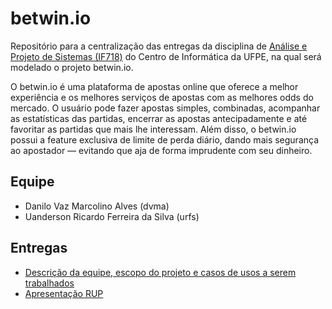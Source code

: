 # betwin.io
Repositório para a centralização das entregas da disciplina de [Análise e Projeto de Sistemas (IF718)](https://sites.google.com/a/cin.ufpe.br/if718/home?authuser=0) do Centro de Informática da UFPE, na qual será modelado o projeto betwin.io.

O betwin.io é uma plataforma de apostas online que oferece a melhor experiência e os melhores serviços de apostas com as melhores odds do mercado. O usuário pode fazer apostas simples, combinadas, acompanhar as estatísticas das partidas, encerrar as apostas antecipadamente e até favoritar as partidas que mais lhe interessam. Além disso, o betwin.io possui a feature exclusiva de limite de perda diário, dando mais segurança ao apostador — evitando que aja de forma imprudente com seu dinheiro.

## Equipe
- Danilo Vaz Marcolino Alves (dvma)
- Uanderson Ricardo Ferreira da Silva (urfs)

## Entregas
- [Descrição da equipe, escopo do projeto e casos de usos a serem trabalhados](https://docs.google.com/document/d/1qjtF7gKPQcllIiyvflN_EY4MvY2E6e5c7SLSbbHjHKs/edit?usp=sharing)
- [Apresentação RUP](https://docs.google.com/presentation/d/1E241NUvtZoV_DmIs9hP6OnX36ewmxTi2fVAFzXiOBj4/edit?usp=sharing)
